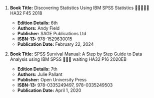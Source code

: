 1. **Book Title:** Discovering Statistics Using IBM SPSS Statistics 🚨🚨🚨🚨🚨 HA32 F45 2018
   - **Edition Details:** 6th
   - **Authors:** Andy Field
   - **Publisher:** SAGE Publications Ltd
   - **ISBN-13:** 978-1529630015
   - **Publication Date:** February 22, 2024


2. **Book Title:** SPSS Survival Manual: A Step by Step Guide to Data Analysis using IBM SPSS 📒🔐🚫 waiting HA32 P16 2020EB
   - **Edition Details:** 7th
   - **Authors:** Julie Pallant
   - **Publisher:** Open University Press
   - **ISBN-13:** 978-0335249497, 978-0335249503 
   - **Publication Date:** April 1, 2020
